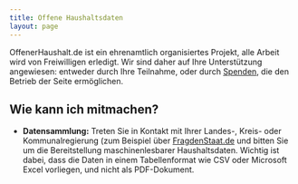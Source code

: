 ```yaml
---
title: Offene Haushaltsdaten
layout: page
---
```


OffenerHaushalt.de ist ein ehrenamtlich organisiertes Projekt, alle Arbeit wird von Freiwilligen erledigt. Wir sind daher auf Ihre Unterstützung angewiesen: entweder durch Ihre Teilnahme, oder durch [Spenden](http://beta.offenerhaushalt.de/page/intro.html), die den Betrieb der Seite ermöglichen.

## Wie kann ich mitmachen?


* **Datensammlung:** Treten Sie in Kontakt mit Ihrer Landes-, Kreis- oder Kommunalregierung (zum Beispiel über [FragdenStaat.de](https://fragdenstaat.de/) und bitten Sie um die Bereitstellung maschinenlesbarer Haushaltsdaten. Wichtig ist dabei, dass die Daten in einem Tabellenformat wie CSV oder Microsoft Excel vorliegen, und nicht als PDF-Dokument. 

